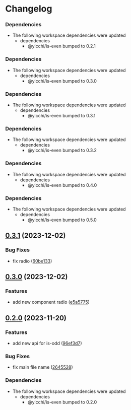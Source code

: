 # Changelog

### Dependencies

* The following workspace dependencies were updated
  * dependencies
    * @yicchi/is-even bumped to 0.2.1

### Dependencies

* The following workspace dependencies were updated
  * dependencies
    * @yicchi/is-even bumped to 0.3.0

### Dependencies

* The following workspace dependencies were updated
  * dependencies
    * @yicchi/is-even bumped to 0.3.1

### Dependencies

* The following workspace dependencies were updated
  * dependencies
    * @yicchi/is-even bumped to 0.3.2

### Dependencies

* The following workspace dependencies were updated
  * dependencies
    * @yicchi/is-even bumped to 0.4.0

### Dependencies

* The following workspace dependencies were updated
  * dependencies
    * @yicchi/is-even bumped to 0.5.0

## [0.3.1](https://github.com/YiCChi/front-monorepo/compare/is-odd-v0.3.0...is-odd-v0.3.1) (2023-12-02)


### Bug Fixes

* fix radio ([60be133](https://github.com/YiCChi/front-monorepo/commit/60be133da2649806bd5ab560d45ae790ceb942db))

## [0.3.0](https://github.com/YiCChi/front-monorepo/compare/is-odd-v0.2.6...is-odd-v0.3.0) (2023-12-02)


### Features

* add new component radio ([e5a5775](https://github.com/YiCChi/front-monorepo/commit/e5a5775756986b57a20df0e2cfaf26d94fe78bce))

## [0.2.0](https://github.com/YiCChi/front-monorepo/compare/is-odd-v0.1.0...is-odd-v0.2.0) (2023-11-20)


### Features

* add new api for is-odd ([96ef3d7](https://github.com/YiCChi/front-monorepo/commit/96ef3d7a6d419c35c20b4838b723d25c83467c1a))


### Bug Fixes

* fix main file name ([2645528](https://github.com/YiCChi/front-monorepo/commit/26455282d4efbf38c135846eb57e6ea7619237ef))


### Dependencies

* The following workspace dependencies were updated
  * dependencies
    * @yicchi/is-even bumped to 0.2.0
